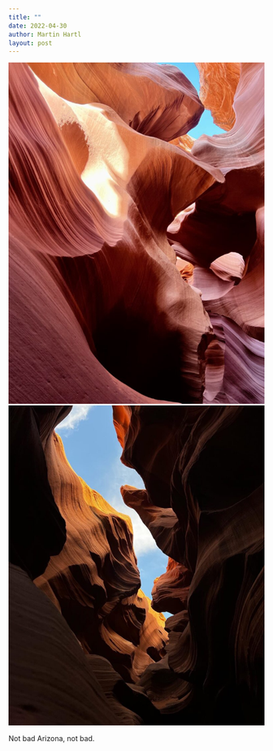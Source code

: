 ```yaml
---
title: ""
date: 2022-04-30
author: Martin Hartl
layout: post
---
```

![](/assets/images/2022-04-30-1.jpg)
![](/assets/images/2022-04-30-2.jpg)

Not bad Arizona, not bad.